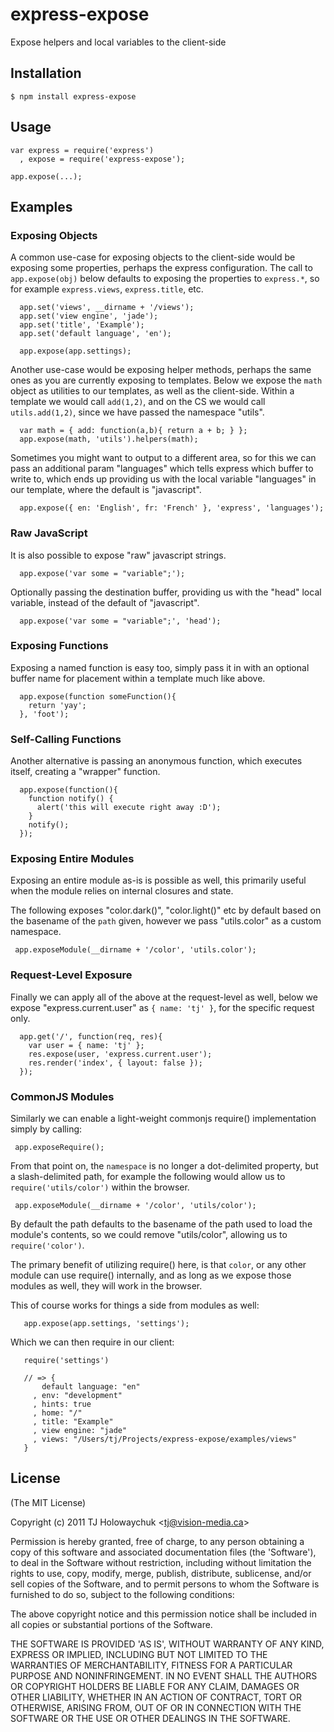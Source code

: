 
# express-expose

  Expose helpers and local variables to the client-side

## Installation

    $ npm install express-expose

## Usage

    var express = require('express')
      , expose = require('express-expose');

    app.expose(...);

## Examples

### Exposing Objects

 A common use-case for exposing objects to the client-side would be exposing some properties, perhaps the express configuration. The call to `app.expose(obj)` below defaults to exposing the properties to `express.*`, so for example `express.views`, `express.title`, etc.

      app.set('views', __dirname + '/views');
      app.set('view engine', 'jade');
      app.set('title', 'Example');
      app.set('default language', 'en');

      app.expose(app.settings);

  Another use-case would be exposing helper methods, perhaps the same ones as you are currently exposing to templates. Below we expose the `math` object as utilities to our templates, as well as the client-side. Within a template we would call `add(1,2)`, and on the CS we would call `utils.add(1,2)`, since we have passed the namespace "utils".

      var math = { add: function(a,b){ return a + b; } };
      app.expose(math, 'utils').helpers(math);
      
  Sometimes you might want to output to a different area, so for this we can pass an additional param "languages" which tells express which buffer to write to, which ends up providing us with the local variable "languages" in our template, where the default is "javascript".

      app.expose({ en: 'English', fr: 'French' }, 'express', 'languages');

### Raw JavaScript

  It is also possible to expose "raw" javascript strings.

      app.expose('var some = "variable";');

  Optionally passing the destination buffer, providing us with the "head" local variable, instead of the default of "javascript".
  
      app.expose('var some = "variable";', 'head');

### Exposing Functions

  Exposing a named function is easy too, simply pass it in with an optional buffer name for placement within a template much like above.

      app.expose(function someFunction(){
        return 'yay';
      }, 'foot');

### Self-Calling Functions

   Another alternative is passing an anonymous function, which executes itself, creating a "wrapper" function.

      app.expose(function(){
        function notify() {
          alert('this will execute right away :D');
        }
        notify();
      });

### Exposing Entire Modules

 Exposing an entire module as-is is possible as well, this primarily
 useful when the module relies on internal closures and state.

 The following exposes "color.dark()", "color.light()" etc by default based
 on the basename of the `path` given, however we pass "utils.color" as a custom namespace.

     app.exposeModule(__dirname + '/color', 'utils.color');

### Request-Level Exposure

 Finally we can apply all of the above at the request-level as well, below we expose "express.current.user" as `{ name: 'tj' }`, for the specific request only.

      app.get('/', function(req, res){
        var user = { name: 'tj' };
        res.expose(user, 'express.current.user');
        res.render('index', { layout: false });
      });

### CommonJS Modules

  Similarly we can enable a light-weight commonjs require() implementation simply by calling:
  
     app.exposeRequire();

  From that point on, the `namespace` is no longer a dot-delimited property, but a slash-delimited path, for example the following would allow us to `require('utils/color')` within the browser.

     app.exposeModule(__dirname + '/color', 'utils/color');

  By default the path defaults to the basename of the path used to load the module's contents, so we could remove "utils/color", allowing us to `require('color')`.

  The primary benefit of utilizing require() here, is that `color`, or any other module can use require() internally, and as long as we expose those modules as well, they will work in the browser.

  This of course works for things a side from modules as well:
  
       app.expose(app.settings, 'settings');

  Which we can then require in our client:
  
       require('settings')

       // => {
           default language: "en"
         , env: "development"
         , hints: true
         , home: "/"
         , title: "Example"
         , view engine: "jade"
         , views: "/Users/tj/Projects/express-expose/examples/views"
       }

## License 

(The MIT License)

Copyright (c) 2011 TJ Holowaychuk &lt;tj@vision-media.ca&gt;

Permission is hereby granted, free of charge, to any person obtaining
a copy of this software and associated documentation files (the
'Software'), to deal in the Software without restriction, including
without limitation the rights to use, copy, modify, merge, publish,
distribute, sublicense, and/or sell copies of the Software, and to
permit persons to whom the Software is furnished to do so, subject to
the following conditions:

The above copyright notice and this permission notice shall be
included in all copies or substantial portions of the Software.

THE SOFTWARE IS PROVIDED 'AS IS', WITHOUT WARRANTY OF ANY KIND,
EXPRESS OR IMPLIED, INCLUDING BUT NOT LIMITED TO THE WARRANTIES OF
MERCHANTABILITY, FITNESS FOR A PARTICULAR PURPOSE AND NONINFRINGEMENT.
IN NO EVENT SHALL THE AUTHORS OR COPYRIGHT HOLDERS BE LIABLE FOR ANY
CLAIM, DAMAGES OR OTHER LIABILITY, WHETHER IN AN ACTION OF CONTRACT,
TORT OR OTHERWISE, ARISING FROM, OUT OF OR IN CONNECTION WITH THE
SOFTWARE OR THE USE OR OTHER DEALINGS IN THE SOFTWARE.